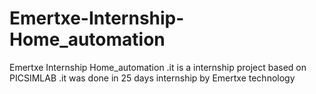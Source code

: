 # Emertxe-Internship-Home_automation
Emertxe Internship Home_automation .it is  a internship project based on PICSIMLAB .it was done in 25 days internship by Emertxe technology 
